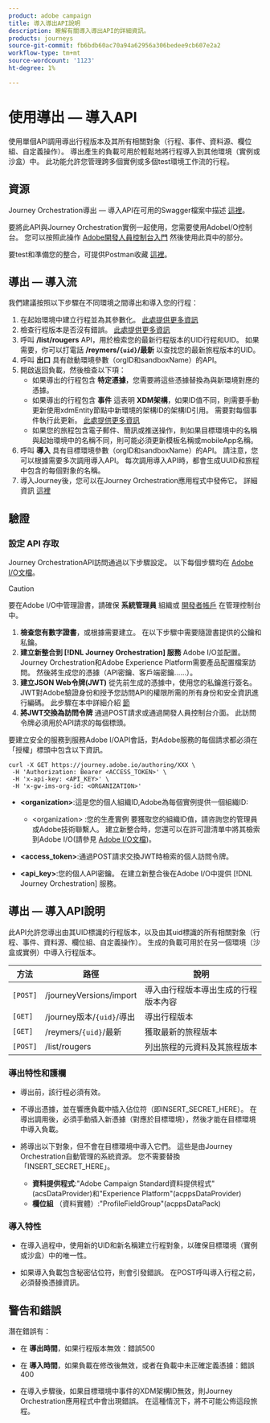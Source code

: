 ```yaml
---
product: adobe campaign
title: 導入導出API說明
description: 瞭解有關導入導出API的詳細資訊。
products: journeys
source-git-commit: fb6bdb60ac70a94a62956a306bedee9cb607e2a2
workflow-type: tm+mt
source-wordcount: '1123'
ht-degree: 1%

---
```



# 使用導出 — 導入API

使用單個API調用導出行程版本及其所有相關對象（行程、事件、資料源、欄位組、自定義操作）。 導出產生的負載可用於輕鬆地將行程導入到其他環境（實例或沙盒）中。
此功能允許您管理跨多個實例或多個test環境工作流的行程。


## 資源

Journey Orchestration導出 — 導入API在可用的Swagger檔案中描述 [這裡](https://adobedocs.github.io/JourneyAPI/docs/)。

要將此API與Journey Orchestration實例一起使用，您需要使用AdobeI/O控制台。 您可以按照此操作 [Adobe開發人員控制台入門](https://www.adobe.io/apis/experienceplatform/console/docs.html#!AdobeDocs/adobeio-console/master/getting-started.md) 然後使用此頁中的部分。

要test和準備您的整合，可提供Postman收藏 [這裡](https://raw.githubusercontent.com/AdobeDocs/JourneyAPI/master/postman-collections/Journey-Orchestration_Export-import-API_postman-collection.json)。


## 導出 — 導入流

我們建議按照以下步驟在不同環境之間導出和導入您的行程：

1. 在起始環境中建立行程並為其參數化。 [此處提供更多資訊](https://experienceleague.adobe.com/docs/journeys/using/building-journeys/about-journey-building/journey.html)
1. 檢查行程版本是否沒有錯誤。 [此處提供更多資訊](https://experienceleague.adobe.com/docs/journeys/using/building-journeys/testing-the-journey.html)
1. 呼叫 **/list/rougers** API，用於檢索您的最新行程版本的UID行程和UID。 如果需要，你可以打電話 **/reymers/`{uid}`/最新** 以查找您的最新旅程版本的UID。
1. 呼叫 **出口** 具有啟動環境參數（orgID和sandboxName）的API。
1. 開啟返回負載，然後檢查以下項：
   * 如果導出的行程包含 **特定憑據**，您需要將這些憑據替換為與新環境對應的憑據。
   * 如果導出的行程包含 **事件** 這表明 **XDM架構**，如果ID值不同，則需要手動更新使用xdmEntity節點中新環境的架構ID的架構ID引用。 需要對每個事件執行此更新。 [此處提供更多資訊](https://experienceleague.adobe.com/docs/journeys/using/events-journeys/experience-event-schema.html)
   * 如果您的旅程包含電子郵件、簡訊或推送操作，則如果目標環境中的名稱與起始環境中的名稱不同，則可能必須更新模板名稱或mobileApp名稱。
1. 呼叫 **導入** 具有目標環境參數（orgID和sandboxName）的API。 請注意，您可以根據需要多次調用導入API。 每次調用導入API時，都會生成UUID和旅程中包含的每個對象的名稱。
1. 導入Journey後，您可以在Journey Orchestration應用程式中發佈它。 詳細資訊 [這裡](https://experienceleague.adobe.com/docs/journeys/using/building-journeys/publishing-the-journey.html)


## 驗證

### 設定 API 存取

Journey OrchestrationAPI訪問通過以下步驟設定。 以下每個步驟均在 [Adobe I/O文檔](https://www.adobe.io/authentication/auth-methods.html#!AdobeDocs/adobeio-auth/master/AuthenticationOverview/ServiceAccountIntegration.md)。

>[!CAUTION]
>
>要在Adobe I/O中管理證書，請確保 <b>系統管理員</b> 組織或 [開發者帳戶](https://helpx.adobe.com/tw/enterprise/using/manage-developers.html) 在管理控制台中。

1. **檢查您有數字證書**，或根據需要建立。 在以下步驟中需要隨證書提供的公鑰和私鑰。
1. **建立新整合到 [!DNL Journey Orchestration] 服務** Adobe I/O並配置。 Journey Orchestration和Adobe Experience Platform需要產品配置檔案訪問。 然後將生成您的憑據（API密鑰、客戶端密鑰……）。
1. **建立JSON Web令牌(JWT)** 從先前生成的憑據中，使用您的私鑰進行簽名。 JWT對Adobe驗證身份和授予您訪問API的權限所需的所有身份和安全資訊進行編碼。 此步驟在本中詳細介紹 [節](https://www.adobe.io/authentication/auth-methods.html#!AdobeDocs/adobeio-auth/master/JWT/JWT.md)
1. **將JWT交換為訪問令牌** 通過POST請求或通過開發人員控制台介面。 此訪問令牌必須用於API請求的每個標頭。

要建立安全的服務到服務Adobe I/OAPI會話，對Adobe服務的每個請求都必須在「授權」標頭中包含以下資訊。

```
curl -X GET https://journey.adobe.io/authoring/XXX \
 -H 'Authorization: Bearer <ACCESS_TOKEN>' \
 -H 'x-api-key: <API_KEY>' \
 -H 'x-gw-ims-org-id: <ORGANIZATION>'
```

* **&lt;organization>**:這是您的個人組織ID,Adobe為每個實例提供一個組織ID:

   * &lt;organization> :您的生產實例
   要獲取您的組織ID值，請咨詢您的管理員或Adobe技術聯繫人。 建立新整合時，您還可以在許可證清單中將其檢索到Adobe I/O(請參見 [Adobe I/O文檔](https://www.adobe.io/authentication.html))。

* **&lt;access_token>**:通過POST請求交換JWT時檢索的個人訪問令牌。

* **&lt;api_key>**:您的個人API密鑰。 在建立新整合後在Adobe I/O中提供 [!DNL Journey Orchestration] 服務。



## 導出 — 導入API說明

此API允許您導出由其UID標識的行程版本，以及由其uid標識的所有相關對象（行程、事件、資料源、欄位組、自定義操作）。
生成的負載可用於在另一個環境（沙盒或實例）中導入行程版本。

| 方法 | 路徑 | 說明 |
|---|---|---|
| `[POST]` | /journeyVersions/import | 導入由行程版本導出生成的行程版本內容 |
| `[GET]` | /journey版本/`{uid}`/導出 | 導出行程版本 |
| `[GET]` | /reymers/`{uid}`/最新 | 獲取最新的旅程版本 |
| `[POST]` | /list/rougers | 列出旅程的元資料及其旅程版本 |


### 導出特性和護欄

* 導出前，該行程必須有效。

* 不導出憑據，並在響應負載中插入佔位符（即INSERT_SECRET_HERE）。
在導出調用後，必須手動插入新憑據（對應於目標環境），然後才能在目標環境中導入負載。

* 將導出以下對象，但不會在目標環境中導入它們。 這些是由Journey Orchestration自動管理的系統資源。 您不需要替換「INSERT_SECRET_HERE」。
   * **資料提供程式**:&quot;Adobe Campaign Standard資料提供程式&quot;(acsDataProvider)和&quot;Experience Platform&quot;(acppsDataProvider)
   * **欄位組** （資料實體）:&quot;ProfileFieldGroup&quot;(acppsDataPack)



### 導入特性

* 在導入過程中，使用新的UID和新名稱建立行程對象，以確保目標環境（實例或沙盒）中的唯一性。

* 如果導入負載包含秘密佔位符，則會引發錯誤。 在POST呼叫導入行程之前，必須替換憑據資訊。

## 警告和錯誤

潛在錯誤有：

* 在 **導出時間**，如果行程版本無效：錯誤500

* 在 **導入時間**，如果負載在修改後無效，或者在負載中未正確定義憑據：錯誤400

* 在導入步驟後，如果目標環境中事件的XDM架構ID無效，則Journey Orchestration應用程式中會出現錯誤。 在這種情況下，將不可能公佈這段旅程。